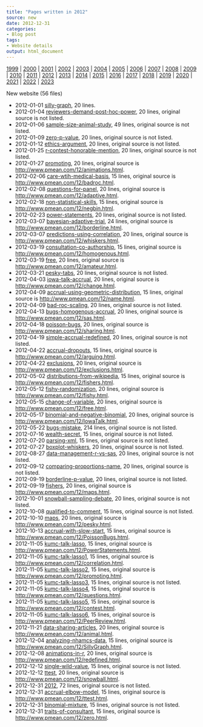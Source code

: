 ```yaml
---
title: "Pages written in 2012"
source: new
date: 2012-12-31
categories:
- Blog post
tags:
- Website details
output: html_document
---
```

 
[1999](http://new.pmean.com/1999/) | [2000](http://new.pmean.com/2000/) | [2001](http://new.pmean.com/2001/) | [2002](http://new.pmean.com/2002/) | [2003](http://new.pmean.com/2003/) | [2004](http://new.pmean.com/2004/) | [2005](http://new.pmean.com/2005/) | [2006](http://new.pmean.com/2006/) | [2007](http://new.pmean.com/2007/) | [2008](http://new.pmean.com/2008/) | [2009](http://new.pmean.com/2009/) | [2010](http://new.pmean.com/2010/) | [2011](http://new.pmean.com/2011/) | [2012](http://new.pmean.com/2012/) | [2013](http://new.pmean.com/2013/) | [2014](http://new.pmean.com/2014/) | [2015](http://new.pmean.com/2015/) | [2016](http://new.pmean.com/2016/) | [2017](http://new.pmean.com/2017/) | [2018](http://new.pmean.com/2018/) | [2019](http://new.pmean.com/2019/) | [2020](http://new.pmean.com/2020/) | [2021](http://new.pmean.com/2021/) | [2022](http://new.pmean.com/2022/) | [2023](http://new.pmean.com/2023/)
 
New website (56 files)
 
+ 2012-01-01 [silly-graph](http://new.pmean.com/silly-graph/),  20 lines.  
+ 2012-01-04 [reviewers-demand-post-hoc-power](http://new.pmean.com/reviewers-demand-post-hoc-power/),  20 lines, original source is not listed.  
+ 2012-01-06 [sample-size-animal-study](http://new.pmean.com/sample-size-animal-study/),  49 lines, original source is not listed.  
+ 2012-01-09 [zero-p-value](http://new.pmean.com/zero-p-value/),  20 lines, original source is not listed.  
+ 2012-01-12 [ethics-argument](http://new.pmean.com/ethics-argument/),  20 lines, original source is not listed.  
+ 2012-01-25 [r-contest-honorable-mention](http://new.pmean.com/r-contest-honorable-mention/),  20 lines, original source is not listed.  
+ 2012-01-27 [promoting](http://new.pmean.com/promoting/),  20 lines, original source is http://www.pmean.com/12/animations.html.  
+ 2012-02-06 [care-wtih-medical-basis](http://new.pmean.com/care-wtih-medical-basis/),  15 lines, original source is http://www.pmean.com/12/badroc.html.  
+ 2012-02-08 [questions-for-panel](http://new.pmean.com/questions-for-panel/),  20 lines, original source is http://www.pmean.com/12/adaptive.html.  
+ 2012-02-18 [non-statistical-skills](http://new.pmean.com/non-statistical-skills/),  15 lines, original source is http://www.pmean.com/12/negbin.html.  
+ 2012-02-23 [power-statements](http://new.pmean.com/power-statements/),  20 lines, original source is not listed.  
+ 2012-03-07 [bayesian-adaptive-trial](http://new.pmean.com/bayesian-adaptive-trial/),  24 lines, original source is http://www.pmean.com/12/borderline.html.  
+ 2012-03-07 [predictions-using-correlation](http://new.pmean.com/predictions-using-correlation/),  20 lines, original source is http://www.pmean.com/12/whiskers.html.  
+ 2012-03-19 [consultation-co-authorship](http://new.pmean.com/consultation-co-authorship/),  15 lines, original source is http://www.pmean.com/12/homogenous.html.  
+ 2012-03-19 [free](http://new.pmean.com/free/),  20 lines, original source is http://www.pmean.com/12/amateur.html.  
+ 2012-03-21 [pesky-tabs](http://new.pmean.com/pesky-tabs/),  20 lines, original source is not listed.  
+ 2012-04-03 [iowa-talk-accrual](http://new.pmean.com/iowa-talk-accrual/),  20 lines, original source is http://www.pmean.com/12/change.html.  
+ 2012-04-09 [accrual-using-geometric-distribution](http://new.pmean.com/accrual-using-geometric-distribution/),  15 lines, original source is http://www.pmean.com/12/name.html.  
+ 2012-04-09 [bad-roc-scaling](http://new.pmean.com/bad-roc-scaling/),  20 lines, original source is not listed.  
+ 2012-04-13 [bugs-homogenous-accrual](http://new.pmean.com/bugs-homogenous-accrual/),  20 lines, original source is http://www.pmean.com/12/sas.html.  
+ 2012-04-18 [poisson-bugs](http://new.pmean.com/poisson-bugs/),  20 lines, original source is http://www.pmean.com/12/sharing.html.  
+ 2012-04-19 [simple-accrual-redefined](http://new.pmean.com/simple-accrual-redefined/),  20 lines, original source is not listed.  
+ 2012-04-22 [accrual-dropouts](http://new.pmean.com/accrual-dropouts/),  15 lines, original source is http://www.pmean.com/12/arguing.html.  
+ 2012-04-22 [exclusions](http://new.pmean.com/exclusions/),  20 lines, original source is http://www.pmean.com/12/exclusions.html.  
+ 2012-05-02 [distributions-from-wikipedia](http://new.pmean.com/distributions-from-wikipedia/),  15 lines, original source is http://www.pmean.com/12/fishers.html.  
+ 2012-05-12 [fishy-randomization](http://new.pmean.com/fishy-randomization/),  20 lines, original source is http://www.pmean.com/12/fishy.html.  
+ 2012-05-15 [change-of-variable](http://new.pmean.com/change-of-variable/),  20 lines, original source is http://www.pmean.com/12/free.html.  
+ 2012-05-17 [binomial-and-negative-binomial](http://new.pmean.com/binomial-and-negative-binomial/),  20 lines, original source is http://www.pmean.com/12/IowaTalk.html.  
+ 2012-05-22 [bugs-mistake](http://new.pmean.com/bugs-mistake/),  214 lines, original source is not listed.  
+ 2012-07-16 [wealth-secret](http://new.pmean.com/wealth-secret/),  15 lines, original source is not listed.  
+ 2012-07-20 [parsing-xml](http://new.pmean.com/parsing-xml/),  15 lines, original source is not listed.  
+ 2012-07-27 [boxplot-whiskers](http://new.pmean.com/boxplot-whiskers/),  20 lines, original source is not listed.  
+ 2012-08-27 [data-management-r-vs-sas](http://new.pmean.com/data-management-r-vs-sas/),  20 lines, original source is not listed.  
+ 2012-09-12 [comparing-proportions-name](http://new.pmean.com/comparing-proportions-name/),  20 lines, original source is not listed.  
+ 2012-09-19 [borderline-p-value](http://new.pmean.com/borderline-p-value/),  20 lines, original source is not listed.  
+ 2012-09-19 [fishers](http://new.pmean.com/fishers/),  20 lines, original source is http://www.pmean.com/12/maps.html.  
+ 2012-10-01 [snowball-sampling-debate](http://new.pmean.com/snowball-sampling-debate/),  20 lines, original source is not listed.  
+ 2012-10-08 [qualified-to-comment](http://new.pmean.com/qualified-to-comment/),  15 lines, original source is not listed.  
+ 2012-10-10 [maps](http://new.pmean.com/maps/),  20 lines, original source is http://www.pmean.com/12/pesky.html.  
+ 2012-10-13 [accrual-with-slow-start](http://new.pmean.com/accrual-with-slow-start/),  15 lines, original source is http://www.pmean.com/12/PoissonBugs.html.  
+ 2012-11-05 [kumc-talk-lasso](http://new.pmean.com/kumc-talk-lasso/),  15 lines, original source is http://www.pmean.com/12/PowerStatements.html.  
+ 2012-11-05 [kumc-talk-lasso1](http://new.pmean.com/kumc-talk-lasso1/),  15 lines, original source is http://www.pmean.com/12/correlation.html.  
+ 2012-11-05 [kumc-talk-lasso2](http://new.pmean.com/kumc-talk-lasso2/),  15 lines, original source is http://www.pmean.com/12/promoting.html.  
+ 2012-11-05 [kumc-talk-lasso3](http://new.pmean.com/kumc-talk-lasso3/),  15 lines, original source is not listed.  
+ 2012-11-05 [kumc-talk-lasso4](http://new.pmean.com/kumc-talk-lasso4/),  15 lines, original source is http://www.pmean.com/12/questions.html.  
+ 2012-11-05 [kumc-talk-lasso5](http://new.pmean.com/kumc-talk-lasso5/),  15 lines, original source is http://www.pmean.com/12/contest.html.  
+ 2012-11-05 [kumc-talk-lasso6](http://new.pmean.com/kumc-talk-lasso6/),  15 lines, original source is http://www.pmean.com/12/PeerReview.html.  
+ 2012-11-21 [data-sharing-articles](http://new.pmean.com/data-sharing-articles/),  20 lines, original source is http://www.pmean.com/12/animal.html.  
+ 2012-12-04 [analyzing-nhamcs-data](http://new.pmean.com/analyzing-nhamcs-data/),  15 lines, original source is http://www.pmean.com/12/SillyGraph.html.  
+ 2012-12-08 [animations-in-r](http://new.pmean.com/animations-in-r/),  20 lines, original source is http://www.pmean.com/12/redefined.html.  
+ 2012-12-12 [single-wild-value](http://new.pmean.com/single-wild-value/),  15 lines, original source is not listed.  
+ 2012-12-12 [ttest](http://new.pmean.com/ttest/),  20 lines, original source is http://www.pmean.com/12/snowball.html.  
+ 2012-12-31 [2012](http://new.pmean.com/2012/),  72 lines, original source is not listed.  
+ 2012-12-31 [accrual-elbow-model](http://new.pmean.com/accrual-elbow-model/),  15 lines, original source is http://www.pmean.com/12/ttest.html.  
+ 2012-12-31 [binomial-mixture](http://new.pmean.com/binomial-mixture/),  15 lines, original source is not listed.  
+ 2012-12-31 [traits-of-consultant](http://new.pmean.com/traits-of-consultant/),  15 lines, original source is http://www.pmean.com/12/zero.html.
 
